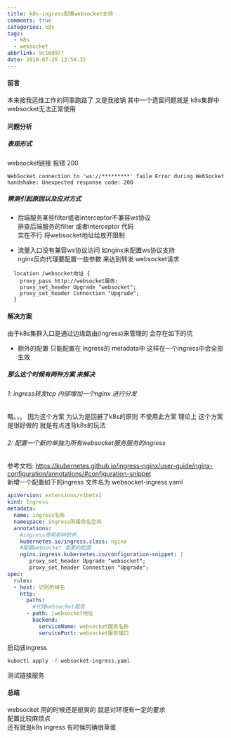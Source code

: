 ```yaml
---
title: k8s-ingress配置websocket支持
comments: true
categories: k8s
tags:
  - k8s
  - websocket
abbrlink: 9c16d977
date: 2019-07-26 13:54:32
---
```

#### 前言 
本来接我运维工作的同事跑路了  又是我接锅
其中一个遗留问题就是 k8s集群中websocket无法正常使用 

#### 问题分析
##### 表现形式
websocket链接 报错 200 
```text
WebSocket connection to 'ws://*********' faile Error during WebSocket handshake: Unexpected response code: 200 
```
##### 猜测引起原因以及应对方式 
* 后端服务某些filter或者interceptor不兼容ws协议     
排查后端服务的filter 或者interceptor 代码   
实在不行 将websocket地址给放开限制  
 
* 流量入口没有兼容ws协议访问 如nginx未配置ws协议支持   
nginx反向代理要配置一些参数 来达到转发 websocket请求    
```text
  location /websocket地址 {
    proxy_pass http://websocket服务;
    proxy_set_header Upgrade "websocket";
    proxy_set_header Connection "Upgrade";
  }
```
#### 解决方案 
由于k8s集群入口是通过边缘路由(ingress)来管理的 会存在如下的坑 
* 额外的配置 只能配置在 ingress的 metadata中 这样在一个ingress中会全部生效 

##### 那么这个时候有两种方案 来解决    
###### 1: ingress转发tcp 内部增加一个nginx 进行分发     
略。。。   因为这个方案 为认为是回避了k8s的原则  不使用此方案 理论上 这个方案是很好做的 就是有点违背k8s的玩法 

###### 2: 配置一个新的单独为所有websocket服务服务的ingress  
参考文档: https://kubernetes.github.io/ingress-nginx/user-guide/nginx-configuration/annotations/#configuration-snippet   
新增一个配置如下的ingress    文件名为 websocket-ingress.yaml 
```yaml
apiVersion: extensions/v1beta1     
kind: Ingress    
metadata:           
  name: ingress名称
  namespace: ingress所属命名空间
  annotations:           
    #ingress使用那种软件 
    kubernetes.io/ingress.class: nginx
    #配置websocket 需要的配置   
    nginx.ingress.kubernetes.io/configuration-snippet: |
       proxy_set_header Upgrade "websocket";
       proxy_set_header Connection "Upgrade";
spec:      
  rules: 
  - host: 识别的域名
    http:
      paths: 
        #代理websocket服务
      - path: /websocket地址
        backend:
          serviceName: websocket服务名称
          servicePort: websocket服务端口
```
启动该ingress 
```bash
kubectl apply -f websocket-ingress.yaml 
```
测试链接服务  
#### 总结 
websocket 用的时候还是挺爽的  就是对环境有一定的要求   
配置比较麻烦点    
还有就是k8s ingress 有时候的确很草蛋     
